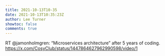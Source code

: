 ```yaml
---
title: 2021-10-13T10-35
date: 2021-10-13T10:35:23Z
author: Lee Turner
showtoc: false
comments: true
---
```


RT @jamonholmgren: “Microservices architecture” after 5 years of coding. https://x.com/CosyCIub/status/1447864627962990598/video/1

